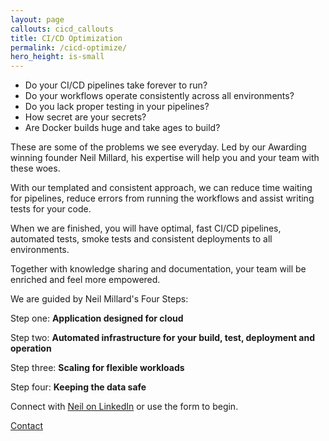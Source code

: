 ```yaml
---
layout: page
callouts: cicd_callouts
title: CI/CD Optimization
permalink: /cicd-optimize/
hero_height: is-small
---
```

- Do your CI/CD pipelines take forever to run?
- Do your workflows operate consistently across all environments?
- Do you lack proper testing in your pipelines?
- How secret are your secrets?
- Are Docker builds huge and take ages to build?

These are some of the problems we see everyday. Led by our Awarding winning
founder Neil Millard, his expertise will help you and your team with these woes.

With our templated and consistent approach, we can reduce time waiting
for pipelines, reduce errors from running the workflows and assist writing
tests for your code.

When we are finished, you will have optimal, fast CI/CD pipelines, 
automated tests, smoke tests and consistent deployments to all environments.

Together with knowledge sharing and documentation, your team will be enriched
and feel more empowered.

We are guided by Neil Millard's Four Steps:

Step one: **Application designed for cloud**

Step two: **Automated infrastructure for your build, test,
deployment and operation**

Step three: **Scaling for flexible workloads**

Step four: **Keeping the data safe**

Connect with <a href="https://www.linkedin.com/in/neilmillard/"> Neil on LinkedIn</a> or use the form to begin.

<a href="/contact/" class="button is-primary">Contact</a>
